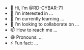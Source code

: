 - 👋 Hi, I’m @RD-CYBAR-71
- 👀 I’m interested in ...
- 🌱 I’m currently learning ...
- 💞️ I’m looking to collaborate on ...
- 📫 How to reach me ...
- 😄 Pronouns: ...
- ⚡ Fun fact: ...

<!---
FerrFail/FerrFail is a ✨ special ✨ repository because its `README.md` (this file) appears on your GitHub profile.
You can click the Preview link to take a look at your changes.
--->

